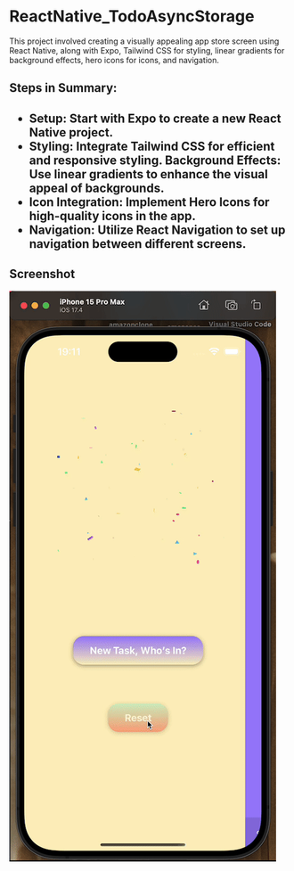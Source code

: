 <h1> ReactNative_TodoAsyncStorage </h1>

This project involved creating a visually appealing app store screen using React Native, along with Expo, Tailwind CSS for styling, linear gradients for background effects, hero icons for icons, and navigation.

<h2>Steps in Summary:<h2>

- Setup: Start with Expo to create a new React Native project.
- Styling: Integrate Tailwind CSS for efficient and responsive styling.
  Background Effects: Use linear gradients to enhance the visual appeal of backgrounds.
- Icon Integration: Implement Hero Icons for high-quality icons in the app.
- Navigation: Utilize React Navigation to set up navigation between different screens.

<h2> Screenshot </h2>

![](screen.gif)
